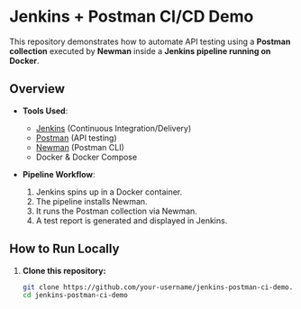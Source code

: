 # Jenkins + Postman CI/CD Demo

This repository demonstrates how to automate API testing using a **Postman collection** executed by **Newman** inside a **Jenkins pipeline running on Docker**.

## Overview

- **Tools Used**:
  - [Jenkins](https://www.jenkins.io/) (Continuous Integration/Delivery)
  - [Postman](https://www.postman.com/) (API testing)
  - [Newman](https://www.npmjs.com/package/newman) (Postman CLI)
  - Docker & Docker Compose

- **Pipeline Workflow**:
  1. Jenkins spins up in a Docker container.
  2. The pipeline installs Newman.
  3. It runs the Postman collection via Newman.
  4. A test report is generated and displayed in Jenkins.

## How to Run Locally

1. **Clone this repository:**
   ```bash
   git clone https://github.com/your-username/jenkins-postman-ci-demo.git
   cd jenkins-postman-ci-demo
